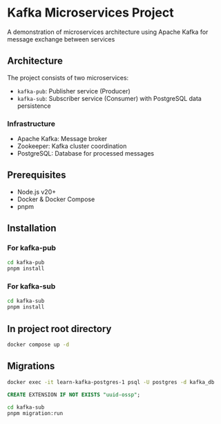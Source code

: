# Kafka Microservices Project

A demonstration of microservices architecture using Apache Kafka for message exchange between services

## Architecture

The project consists of two microservices:
- `kafka-pub`: Publisher service (Producer)
- `kafka-sub`: Subscriber service (Consumer) with PostgreSQL data persistence

### Infrastructure
- Apache Kafka: Message broker
- Zookeeper: Kafka cluster coordination
- PostgreSQL: Database for processed messages

## Prerequisites

- Node.js v20+
- Docker & Docker Compose
- pnpm

## Installation

### For kafka-pub
```bash
cd kafka-pub
pnpm install
```

### For kafka-sub
```bash
cd kafka-sub
pnpm install
```

## In project root directory
```bash
docker compose up -d
```

## Migrations

```bash
docker exec -it learn-kafka-postgres-1 psql -U postgres -d kafka_db
```

```sql
CREATE EXTENSION IF NOT EXISTS "uuid-ossp";
```

```bash
cd kafka-sub
pnpm migration:run
```
